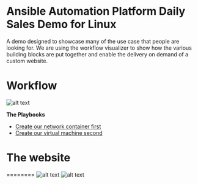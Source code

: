 Ansible Automation Platform Daily Sales Demo for Linux
=========
A demo designed to showcase many of the use case that people are looking for.  We are using the workflow visualizer to show how the various building blocks are put together and enable the delivery on demand of a custom website.

# Workflow

![alt text](https://github.com/ericcames/aap.dailydemo.linux/blob/main/images/DDLWF.png "Workflow")

**The Playbooks**

- [Create our network container first](https://github.com/ericcames/aap.dailydemo.linux/blob/main/playbooks/create_vpc_01.yml "create_vpc_01.yml")
- [Create our virtual machine second](https://github.com/ericcames/aap.dailydemo.linux/blob/main/playbooks/create_instance_02.yml "create_instance_02.yml")

# The website
========
![alt text](https://github.com/ericcames/aap.dailydemo.linux/blob/main/images/DDLW1.png "Webtop")
![alt text](https://github.com/ericcames/aap.dailydemo.linux/blob/main/images/DDLW2.png "Webbottom")
